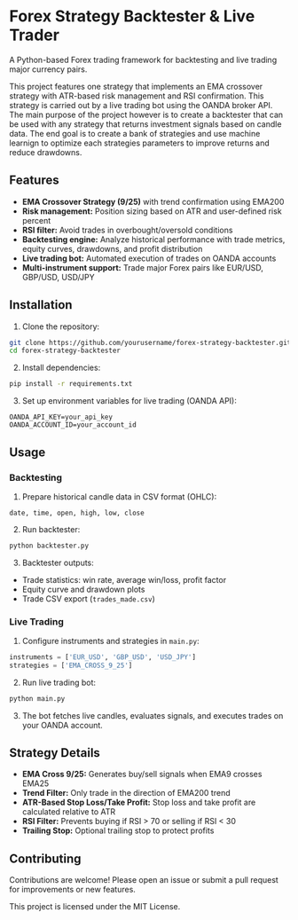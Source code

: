 # Forex Strategy Backtester & Live Trader

A Python-based Forex trading framework for backtesting and live trading major currency pairs. 

This project features one strategy that implements an EMA crossover strategy with ATR-based risk management and RSI confirmation. This strategy is carried out by a live trading bot using the OANDA broker API.
The main purpose of the project however is to create a backtester that can be used with any strategy that returns investment signals based on candle data. The end goal is to create a bank of strategies and use machine learnign to optimize each strategies parameters to improve returns and reduce drawdowns.

## Features

- **EMA Crossover Strategy (9/25)** with trend confirmation using EMA200  
- **Risk management:** Position sizing based on ATR and user-defined risk percent  
- **RSI filter:** Avoid trades in overbought/oversold conditions  
- **Backtesting engine:** Analyze historical performance with trade metrics, equity curves, drawdowns, and profit distribution  
- **Live trading bot:** Automated execution of trades on OANDA accounts  
- **Multi-instrument support:** Trade major Forex pairs like EUR/USD, GBP/USD, USD/JPY  

## Installation

1. Clone the repository:

```bash
git clone https://github.com/yourusername/forex-strategy-backtester.git
cd forex-strategy-backtester
```

2. Install dependencies:

```bash
pip install -r requirements.txt
```

3. Set up environment variables for live trading (OANDA API):

```env
OANDA_API_KEY=your_api_key
OANDA_ACCOUNT_ID=your_account_id
```

## Usage

### Backtesting

1. Prepare historical candle data in CSV format (OHLC):

```text
date, time, open, high, low, close
```

2. Run backtester:

```bash
python backtester.py
```

3. Backtester outputs:

- Trade statistics: win rate, average win/loss, profit factor  
- Equity curve and drawdown plots  
- Trade CSV export (`trades_made.csv`)  

### Live Trading

1. Configure instruments and strategies in `main.py`:

```python
instruments = ['EUR_USD', 'GBP_USD', 'USD_JPY']
strategies = ['EMA_CROSS_9_25']
```

2. Run live trading bot:

```bash
python main.py
```

3. The bot fetches live candles, evaluates signals, and executes trades on your OANDA account.

## Strategy Details

- **EMA Cross 9/25:** Generates buy/sell signals when EMA9 crosses EMA25  
- **Trend Filter:** Only trade in the direction of EMA200 trend  
- **ATR-Based Stop Loss/Take Profit:** Stop loss and take profit are calculated relative to ATR  
- **RSI Filter:** Prevents buying if RSI > 70 or selling if RSI < 30  
- **Trailing Stop:** Optional trailing stop to protect profits  

## Contributing

Contributions are welcome! Please open an issue or submit a pull request for improvements or new features.

This project is licensed under the MIT License.


